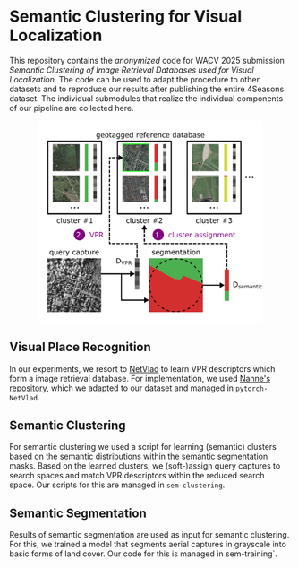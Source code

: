 # Semantic Clustering for Visual Localization

This repository contains the *anonymized* code for WACV 2025 submission *Semantic Clustering of Image Retrieval Databases used for Visual Localization*. The code can be used to adapt the procedure to other datasets and to reproduce our results after publishing the entire 4Seasons dataset. The individual submodules that realize the individual components of our pipeline are collected here.

<p align="center">
    <img src="content/overview.png" alt="drawing" width="400"/>
</p>

## Visual Place Recognition

In our experiments, we resort to [NetVlad](https://arxiv.org/abs/1511.07247) to learn VPR descriptors which form a image retrieval database. For implementation, we used [Nanne's repository](https://github.com/Nanne/pytorch-NetVlad), which we adapted to our dataset and managed in `pytorch-NetVlad`.

## Semantic Clustering

For semantic clustering we used a script for learning (semantic) clusters based on the semantic distributions within the semantic segmentation masks. Based on the learned clusters, we (soft-)assign query captures to search spaces and match VPR descriptors within the reduced search space. Our scripts for this are managed in `sem-clustering`.

## Semantic Segmentation

Results of semantic segmentation are used as input for semantic clustering. For this, we trained a model that segments aerial captures in grayscale into basic forms of land cover. Our code for this is managed in sem-training`.